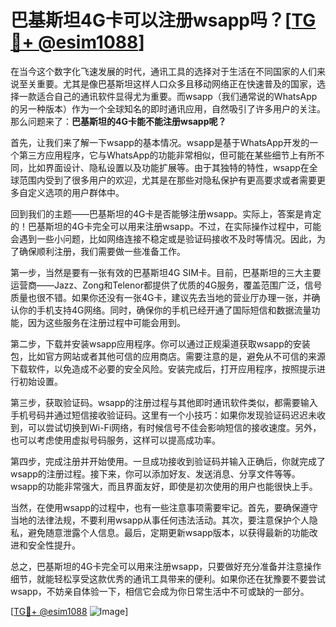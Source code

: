 # 巴基斯坦4G卡可以注册wsapp吗？[[TG💪+ @esim1088](https://t.me/s/esim1088)]

在当今这个数字化飞速发展的时代，通讯工具的选择对于生活在不同国家的人们来说至关重要。尤其是像巴基斯坦这样人口众多且移动网络正在快速普及的国家，选择一款适合自己的通讯软件显得尤为重要。而wsapp（我们通常说的WhatsApp的另一种版本）作为一个全球知名的即时通讯应用，自然吸引了许多用户的关注。那么问题来了：**巴基斯坦的4G卡能不能注册wsapp呢？**

首先，让我们来了解一下wsapp的基本情况。wsapp是基于WhatsApp开发的一个第三方应用程序，它与WhatsApp的功能非常相似，但可能在某些细节上有所不同，比如界面设计、隐私设置以及功能扩展等。由于其独特的特性，wsapp在全球范围内受到了很多用户的欢迎，尤其是在那些对隐私保护有更高要求或者需要更多自定义选项的用户群体中。

回到我们的主题——巴基斯坦的4G卡是否能够注册wsapp。实际上，答案是肯定的！巴基斯坦的4G卡完全可以用来注册wsapp。不过，在实际操作过程中，可能会遇到一些小问题，比如网络连接不稳定或是验证码接收不及时等情况。因此，为了确保顺利注册，我们需要做一些准备工作。

第一步，当然是要有一张有效的巴基斯坦4G SIM卡。目前，巴基斯坦的三大主要运营商——Jazz、Zong和Telenor都提供了优质的4G服务，覆盖范围广泛，信号质量也很不错。如果你还没有一张4G卡，建议先去当地的营业厅办理一张，并确认你的手机支持4G网络。同时，确保你的手机已经开通了国际短信和数据流量功能，因为这些服务在注册过程中可能会用到。

第二步，下载并安装wsapp应用程序。你可以通过正规渠道获取wsapp的安装包，比如官方网站或者其他可信的应用商店。需要注意的是，避免从不可信的来源下载软件，以免造成不必要的安全风险。安装完成后，打开应用程序，按照提示进行初始设置。

第三步，获取验证码。wsapp的注册过程与其他即时通讯软件类似，都需要输入手机号码并通过短信接收验证码。这里有一个小技巧：如果你发现验证码迟迟未收到，可以尝试切换到Wi-Fi网络，有时候信号不佳会影响短信的接收速度。另外，也可以考虑使用虚拟号码服务，这样可以提高成功率。

第四步，完成注册并开始使用。一旦成功接收到验证码并输入正确后，你就完成了wsapp的注册过程。接下来，你可以添加好友、发送消息、分享文件等等。wsapp的功能非常强大，而且界面友好，即使是初次使用的用户也能很快上手。

当然，在使用wsapp的过程中，也有一些注意事项需要牢记。首先，要确保遵守当地的法律法规，不要利用wsapp从事任何违法活动。其次，要注意保护个人隐私，避免随意泄露个人信息。最后，定期更新wsapp版本，以获得最新的功能改进和安全性提升。

总之，巴基斯坦的4G卡完全可以用来注册wsapp，只要做好充分准备并注意操作细节，就能轻松享受这款优秀的通讯工具带来的便利。如果你还在犹豫要不要尝试wsapp，不妨亲自体验一下，相信它会成为你日常生活中不可或缺的一部分。

[[TG💪+ @esim1088](https://t.me/s/esim1088) ![Image](https://i.postimg.cc/4NQfJmqS/Snipaste-2025-05-13-00-14-12.png)]